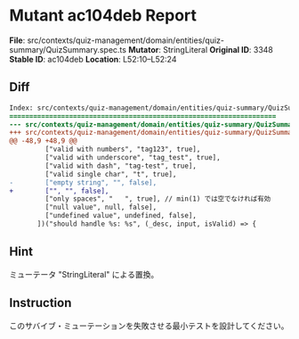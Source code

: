 # Mutant ac104deb Report

**File**: src/contexts/quiz-management/domain/entities/quiz-summary/QuizSummary.spec.ts
**Mutator**: StringLiteral
**Original ID**: 3348
**Stable ID**: ac104deb
**Location**: L52:10–L52:24

## Diff

```diff
Index: src/contexts/quiz-management/domain/entities/quiz-summary/QuizSummary.spec.ts
===================================================================
--- src/contexts/quiz-management/domain/entities/quiz-summary/QuizSummary.spec.ts	original
+++ src/contexts/quiz-management/domain/entities/quiz-summary/QuizSummary.spec.ts	mutated #3348
@@ -48,9 +48,9 @@
         ["valid with numbers", "tag123", true],
         ["valid with underscore", "tag_test", true],
         ["valid with dash", "tag-test", true],
         ["valid single char", "t", true],
-        ["empty string", "", false],
+        ["", "", false],
         ["only spaces", "   ", true], // min(1) では空でなければ有効
         ["null value", null, false],
         ["undefined value", undefined, false],
       ])("should handle %s: %s", (_desc, input, isValid) => {
```

## Hint

ミューテータ "StringLiteral" による置換。

## Instruction

このサバイブ・ミューテーションを失敗させる最小テストを設計してください。
